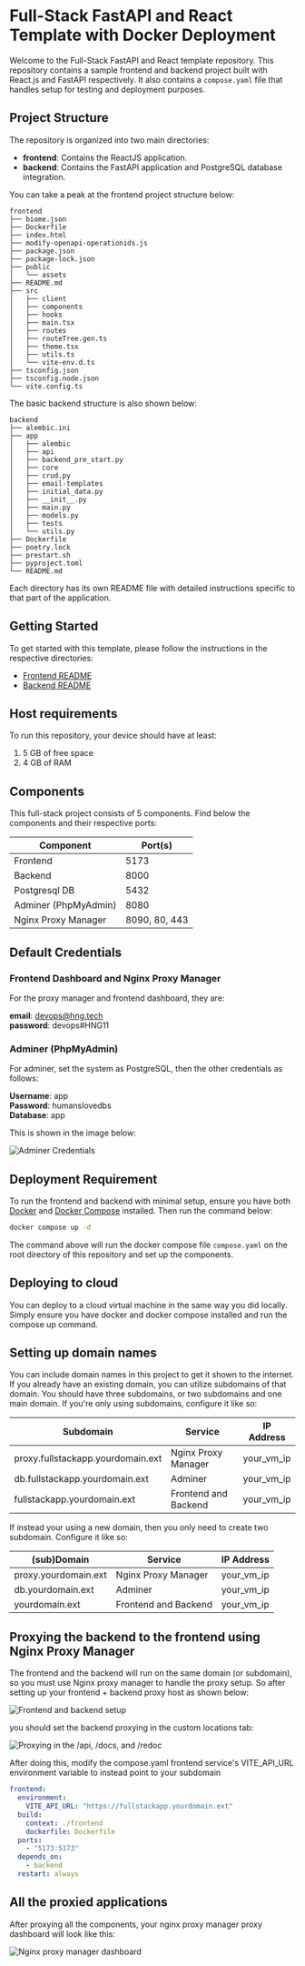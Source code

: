 # Full-Stack FastAPI and React Template with Docker Deployment

Welcome to the Full-Stack FastAPI and React template repository. This repository contains a sample frontend and backend project built with React.js and FastAPI respectively. It also contains a `compose.yaml` file that handles setup for testing and deployment purposes.

## Project Structure

The repository is organized into two main directories:

- **frontend**: Contains the ReactJS application.
- **backend**: Contains the FastAPI application and PostgreSQL database integration.

You can take a peak at the frontend project structure below:

```
frontend
├── biome.json
├── Dockerfile
├── index.html
├── modify-openapi-operationids.js
├── package.json
├── package-lock.json
├── public
│   └── assets
├── README.md
├── src
│   ├── client
│   ├── components
│   ├── hooks
│   ├── main.tsx
│   ├── routes
│   ├── routeTree.gen.ts
│   ├── theme.tsx
│   ├── utils.ts
│   └── vite-env.d.ts
├── tsconfig.json
├── tsconfig.node.json
└── vite.config.ts
```

The basic backend structure is also shown below:

```
backend
├── alembic.ini
├── app
│   ├── alembic
│   ├── api
│   ├── backend_pre_start.py
│   ├── core
│   ├── crud.py
│   ├── email-templates
│   ├── initial_data.py
│   ├── __init__.py
│   ├── main.py
│   ├── models.py
│   ├── tests
│   └── utils.py
├── Dockerfile
├── poetry.lock
├── prestart.sh
├── pyproject.toml
└── README.md
```

Each directory has its own README file with detailed instructions specific to that part of the application.

## Getting Started

To get started with this template, please follow the instructions in the respective directories:

- [Frontend README](./frontend/README.md)
- [Backend README](./backend/README.md)

## Host requirements

To run this repository, your device should have at least:

1. 5 GB of free space
2. 4 GB of RAM

## Components

This full-stack project consists of 5 components. Find below the components and their respective ports:

| Component            | Port(s)       |
| -------------------- | ------------- |
| Frontend             | 5173          |
| Backend              | 8000          |
| Postgresql DB        | 5432          |
| Adminer (PhpMyAdmin) | 8080          |
| Nginx Proxy Manager  | 8090, 80, 443 |

## Default Credentials

### Frontend Dashboard and Nginx Proxy Manager

For the proxy manager and frontend dashboard, they are:

**email**: devops@hng.tech \
**password**: devops#HNG11

### Adminer (PhpMyAdmin)

For adminer, set the system as PostgreSQL, then the other credentials as follows:

**Username**: app \
**Password**: humanslovedbs \
**Database**: app

This is shown in the image below:

![Adminer Credentials](https://gist.github.com/assets/40396070/369b7a67-c793-4c1f-ad52-8577778187a2)

## Deployment Requirement

To run the frontend and backend with minimal setup, ensure you have both [Docker](https://docs.docker.com/engine/install/) and [Docker Compose](https://docs.docker.com/compose/install/) installed. Then run the command below:

```sh
docker compose up -d
```

The command above will run the docker compose file `compose.yaml` on the root directory of this repository and set up the components.

## Deploying to cloud

You can deploy to a cloud virtual machine in the same way you did locally. Simply ensure you have docker and docker compose installed and run the compose up command.

## Setting up domain names

You can include domain names in this project to get it shown to the internet. If you already have an existing domain, you can utilize subdomains of that domain. You should have three subdomains, or two subdomains and one main domain. If you're only using subdomains, configure it like so:

| Subdomain                         | Service              | IP Address |
| --------------------------------- | -------------------- | ---------- |
| proxy.fullstackapp.yourdomain.ext | Nginx Proxy Manager  | your_vm_ip |
| db.fullstackapp.yourdomain.ext    | Adminer              | your_vm_ip |
| fullstackapp.yourdomain.ext       | Frontend and Backend | your_vm_ip |

If instead your using a new domain, then you only need to create two subdomain. Configure it like so:

| (sub)Domain          | Service              | IP Address |
| -------------------- | -------------------- | ---------- |
| proxy.yourdomain.ext | Nginx Proxy Manager  | your_vm_ip |
| db.yourdomain.ext    | Adminer              | your_vm_ip |
| yourdomain.ext       | Frontend and Backend | your_vm_ip |

## Proxying the backend to the frontend using Nginx Proxy Manager

The frontend and the backend will run on the same domain (or subdomain), so you must use Nginx proxy manager to handle the proxy setup. So after setting up your frontend + backend proxy host as shown below:

![Frontend and backend setup](https://gist.github.com/assets/40396070/1115c697-592a-4353-bfb2-5fa13787c1a0)

you should set the backend proxying in the custom locations tab:

![Proxying in the /api, /docs, and /redoc](https://gist.github.com/assets/40396070/4b4eeb41-47af-4d33-95c7-ed089c233d75)

After doing this, modify the compose.yaml frontend service's VITE_API_URL environment variable to instead point to your subdomain

```yml
frontend:
  environment:
    VITE_API_URL: "https://fullstackapp.yourdomain.ext"
  build:
    context: ./frontend
    dockerfile: Dockerfile
  ports:
    - "5173:5173"
  depends_on:
    - backend
  restart: always
```

## All the proxied applications

After proxying all the components, your nginx proxy manager proxy dashboard will look like this:

![Nginx proxy manager dashboard](https://gist.github.com/assets/40396070/94cc0b58-4233-470f-b650-02e0980a90d4)
